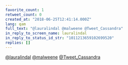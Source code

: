 ```yaml
---
favorite_count: 1
retweet_count: 0
created_at: "2018-06-25T12:41:14.000Z"
lang: qam
full_text: "@lauralindal @malweene @Tweet_Cassandra"
in_reply_to_screen_name: lauralindal
in_reply_to_status_id_str: "1011213659102699520"
replies: []
---
```


[@lauralindal](https://twitter.com/lauralindal)
[@malweene](https://twitter.com/malweene)
[@Tweet_Cassandra](https://twitter.com/Tweet_Cassandra)
